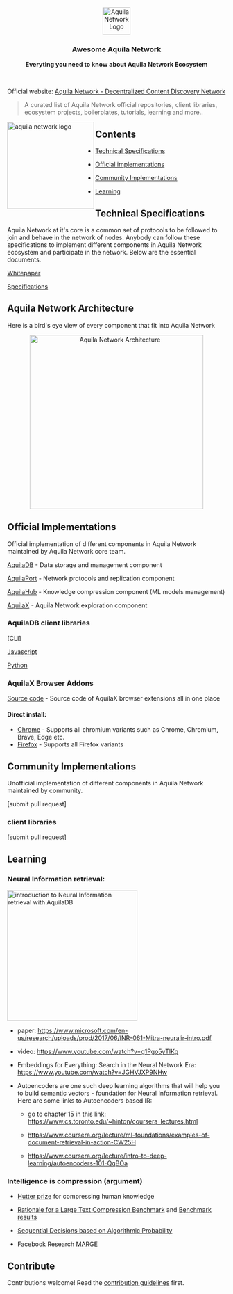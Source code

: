 <div align="center">
  <a href="https://aquila.network">
    <img
      src="https://user-images.githubusercontent.com/19545678/133918727-5a37c6be-676f-427b-8c86-dd50f58d1287.png"
      alt="Aquila Network Logo"
      height="64"
    />
  </a>
  <br />
  <p>
    <h3>
      <b>
        Awesome Aquila Network
      </b>
    </h3>
  </p>
  <p>
    <b>
      Everyting you need to know about Aquila Network Ecosystem
    </b>
  </p>
  <br/>
</div>

Official website: [Aquila Network - Decentralized Content Discovery Network](https://aquila.network)


> A curated list of Aquila Network official repositories, client libraries, ecosystem projects, boilerplates, tutorials, learning and more..

<a href="url"><img src="https://user-images.githubusercontent.com/19545678/105740069-d0d33800-5f5e-11eb-8475-6baf406b3b5d.gif" alt="aquila network logo" align="left" height="200" width="200" ></a>


## Contents

- [Technical Specifications](#technical-specifications)

- [Official implementations](#official-implementations)

- [Community Implementations](#community-implementations)

- [Learning](#learning)

  

## Technical Specifications

Aquila Network at it's core is a common set of protocols to be followed to join and behave in the network of nodes. Anybody can follow these specifications to implement different components in Aquila Network ecosystem and participate in the network. Below are the essential documents.

[Whitepaper](https://github.com/Aquila-Network/whitepaper)

[Specifications](https://github.com/Aquila-Network/specs)

## Aquila Network Architecture

Here is a bird's eye view of every component that fit into Aquila Network
<div align="center">
  <img
    src="https://user-images.githubusercontent.com/19545678/133918441-d76d0894-7962-4f68-be17-d028cc2a6d3d.png"
    alt="Aquila Network Architecture"
    height="400"
  />
 <br/>
</div>

## Official Implementations

Official implementation of different components in Aquila Network maintained by Aquila Network core team.

[AquilaDB](https://github.com/Aquila-Network/AquilaDB) - Data storage and management component

[AquilaPort](https://github.com/Aquila-Network/AquilaPort) - Network protocols and replication component

[AquilaHub](https://github.com/Aquila-Network/AquilaHub) - Knowledge compression component (ML models management)

[AquilaX](https://github.com/Aquila-Network/AquilaX-CE) - Aquila Network exploration component

### AquilaDB client libraries

[CLI]

[Javascript](https://github.com/Aquila-Network/AquilaJS)

[Python](https://github.com/Aquila-Network/AquilaPy)

### AquilaX Browser Addons
[Source code](https://github.com/Aquila-Network/AquilaX-browser-extension) - Source code of AquilaX browser extensions all in one place
#### Direct install:
- [Chrome](https://chrome.google.com/webstore/detail/aquilax/albdahjdcmldbcpjmbnbcbckgndaibnk) - Supports all chromium variants such as Chrome, Chromium, Brave, Edge etc.
- [Firefox](https://addons.mozilla.org/en-US/firefox/addon/aquilax/) - Supports all Firefox variants



## Community Implementations

Unofficial implementation of different components in Aquila Network maintained by community.

[submit pull request]

### client libraries

[submit pull request]




## Learning

### Neural Information retrieval:

[<img alt="introduction to Neural Information retrieval with AquilaDB" src="http://img.youtube.com/vi/-VYpjpLXU5Q/0.jpg" width="300" />](http://www.youtube.com/watch?v=-VYpjpLXU5Q)

* paper: https://www.microsoft.com/en-us/research/uploads/prod/2017/06/INR-061-Mitra-neuralir-intro.pdf

* video: https://www.youtube.com/watch?v=g1Pgo5yTIKg

* Embeddings for Everything: Search in the Neural Network Era: https://www.youtube.com/watch?v=JGHVJXP9NHw
* Autoencoders are one such deep learning algorithms that will help you to build semantic vectors - foundation for Neural Information retrieval. Here are some links to Autoencoders based IR:
  * go to chapter 15 in this link: https://www.cs.toronto.edu/~hinton/coursera_lectures.html
  
  * https://www.coursera.org/lecture/ml-foundations/examples-of-document-retrieval-in-action-CW25H
  
  * https://www.coursera.org/lecture/intro-to-deep-learning/autoencoders-101-QqBOa
  
### Intelligence is compression (argument)

- [Hutter prize](http://prize.hutter1.net/) for compressing human knowledge

- [Rationale for a Large Text Compression Benchmark](http://mattmahoney.net/dc/rationale.html) and [Benchmark results](http://mattmahoney.net/dc/text.html)
- [Sequential Decisions based on Algorithmic Probability](http://www.hutter1.net/ai/uaibook.htm)
- Facebook Research [MARGE](https://arxiv.org/pdf/2006.15020.pdf)


## Contribute

Contributions welcome! Read the [contribution guidelines](contributing.md) first.
